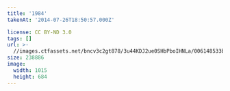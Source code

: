 ```yaml
---
title: '1984'
takenAt: '2014-07-26T18:50:57.000Z'

license: CC BY-ND 3.0
tags: []
url: >-
  //images.ctfassets.net/bncv3c2gt878/3u44KDJ2ue0SHbPboIHNLa/006148533befb912460d58bf77ffce07/1984_14750596222_o
size: 238886
image:
  width: 1015
  height: 684
---
```

